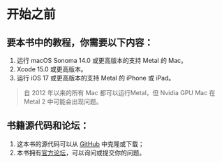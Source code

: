 # 开始之前

## 要本书中的教程，你需要以下内容：

1. 运行 macOS Sonoma 14.0 或更高版本的支持 Metal 的 Mac。
2. Xcode 15.0 或更高版本。
3. 运行 iOS 17 或更高版本的支持 Metal 的 iPhone 或 iPad。

> 自 2012 年以来的所有 Mac 都可以运行Metal，但 Nvidia GPU Mac 在 Metal 2 中可能会出现问题。

## 书籍源代码和论坛：

1. 这本书的源代码可以从 [GitHub](https://github.com/kodecocodes/met-materials/tree/editions/4.0) 中克隆或下载；
2. 本书拥有[官方论坛](https://forums.kodeco.com/c/books/metal-by-tutorials)，可以询问或提交你的问题。



